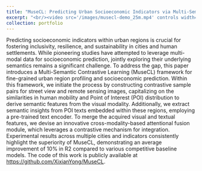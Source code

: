 ```yaml
---
title: "MuseCL: Predicting Urban Socioeconomic Indicators via Multi-Semantic Contrastive Learning"
excerpt: "<br/><video src='/images/musecl-demo_25m.mp4' controls width=200 />"
collection: portfolio
---
```


Predicting socioeconomic indicators within urban regions is crucial for fostering inclusivity, resilience, and sustainability in cities and human settlements. While pioneering studies have attempted to leverage multi-modal data for socioeconomic prediction, jointly exploring their underlying semantics remains a significant challenge.
To address the gap, this paper introduces a Multi-Semantic Contrastive Learning (MuseCL) framework for fine-grained urban region profiling and socioeconomic prediction. Within this framework, we initiate the process by constructing contrastive sample pairs for street view and remote sensing images, capitalizing on the similarities in human mobility and Point of Interest (POI) distribution to derive semantic features from the visual modality. Additionally, we extract semantic insights from POI texts embedded within these regions, employing a pre-trained text encoder. To merge the acquired visual and textual features, we devise an innovative cross-modality-based attentional fusion module, which leverages a contrastive mechanism for integration. Experimental results across multiple cities and indicators consistently highlight the superiority of MuseCL, demonstrating an average improvement of 10% in R2 compared to various competitive baseline models. The code of this work is publicly available at https://github.com/XixianYong/MuseCL.
